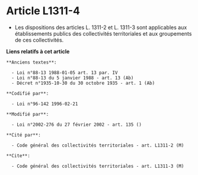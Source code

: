 # Article L1311-4

- Les dispositions des articles L. 1311-2 et L. 1311-3 sont applicables aux établissements publics des collectivités
territoriales et aux groupements de ces collectivités.

**Liens relatifs à cet article**

	**Anciens textes**:

	  - Loi n°88-13 1988-01-05 art. 13 par. IV
	  - Loi n°88-13 du 5 janvier 1988 - art. 13 (Ab)
	  - Décret n°1935-10-30 du 30 octobre 1935 - art. 1 (Ab)

	**Codifié par**:

	  - Loi n°96-142 1996-02-21

	**Modifié par**:

	  - Loi n°2002-276 du 27 février 2002 - art. 135 ()

	**Cité par**:

	  - Code général des collectivités territoriales - art. L1311-2 (M)

	**Cite**:

	  - Code général des collectivités territoriales - art. L1311-3 (M)
